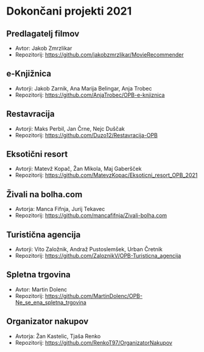 # Dokončani projekti 2021

## Predlagatelj filmov
* Avtor: Jakob Zmrzlikar
* Repozitorij: <https://github.com/jakobzmrzlikar/MovieRecommender>

## e-Knjižnica
* Avtorji: Jakob Zarnik, Ana Marija Belingar, Anja Trobec
* Repozitorij: <https://github.com/AnjaTrobec/OPB-e-knjiznica>

## Restavracija
* Avtorji: Maks Perbil, Jan Črne, Nejc Duščak
* Repozitorij: <https://github.com/Duzo12/Restavracija-OPB>

## Eksotični resort
* Avtorji: Matevž Kopač, Žan Mikola, Maj Gaberšček
* Repozitorij: <https://github.com/MatevzKopac/Eksoticni_resort_OPB_2021>

## Živali na bolha.com
* Avtorja: Manca Fifnja, Jurij Tekavec
* Repozitorij: <https://github.com/mancafifnja/Zivali-bolha.com>

## Turistična agencija
* Avtorji: Vito Založnik, Andraž Pustoslemšek, Urban Čretnik
* Repozitorij: <https://github.com/ZaloznikV/OPB-Turisticna_agencija>

## Spletna trgovina
* Avtor: Martin Dolenc
* Repozitorij: <https://github.com/MartinDolenc/OPB-Ne_se_ena_spletna_trgovina>

## Organizator nakupov
* Avtorja: Žan Kastelic, Tjaša Renko
* Repozitorij: <https://github.com/RenkoT97/OrganizatorNakupov>
